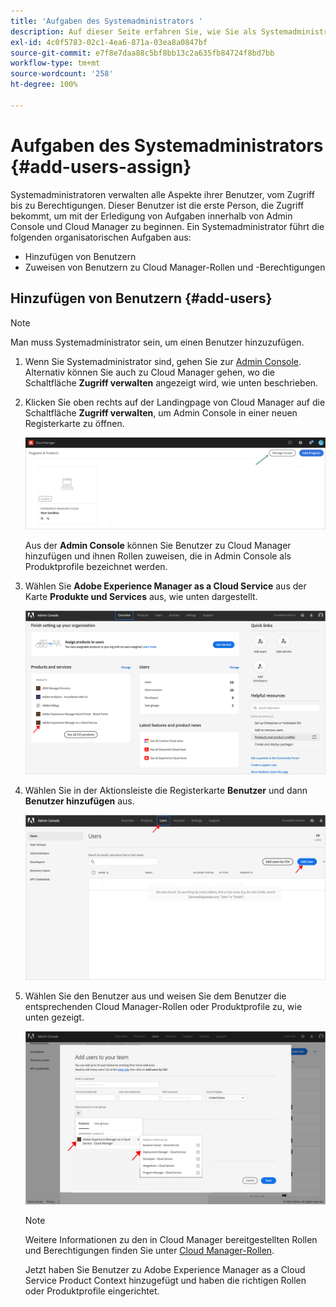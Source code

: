 ```yaml
---
title: 'Aufgaben des Systemadministrators '
description: Auf dieser Seite erfahren Sie, wie Sie als Systemadministrator Benutzer hinzufügen und ihnen Cloud Manager-Rollen zuweisen.
exl-id: 4c0f5783-02c1-4ea6-871a-03ea8a0847bf
source-git-commit: e7f8e7daa88c5bf8bb13c2a635fb84724f8bd7bb
workflow-type: tm+mt
source-wordcount: '258'
ht-degree: 100%

---
```


# Aufgaben des Systemadministrators {#add-users-assign}

Systemadministratoren verwalten alle Aspekte ihrer Benutzer, vom Zugriff bis zu Berechtigungen. Dieser Benutzer ist die erste Person, die Zugriff bekommt, um mit der Erledigung von Aufgaben innerhalb von Admin Console und Cloud Manager zu beginnen.
Ein Systemadministrator führt die folgenden organisatorischen Aufgaben aus:

* Hinzufügen von Benutzern
* Zuweisen von Benutzern zu Cloud Manager-Rollen und -Berechtigungen

## Hinzufügen von Benutzern {#add-users}

>[!NOTE]
>Man muss Systemadministrator sein, um einen Benutzer hinzuzufügen.

1. Wenn Sie Systemadministrator sind, gehen Sie zur [Admin Console](https://adminconsole.adobe.com). Alternativ können Sie auch zu Cloud Manager gehen, wo die Schaltfläche **Zugriff verwalten** angezeigt wird, wie unten beschrieben.

1. Klicken Sie oben rechts auf der Landingpage von Cloud Manager auf die Schaltfläche **Zugriff verwalten**, um Admin Console in einer neuen Registerkarte zu öffnen.

   ![](/help/implementing/cloud-manager/getting-access-to-aem-in-cloud/assets/sys-admin5.png)

   Aus der **Admin Console** können Sie Benutzer zu Cloud Manager hinzufügen und ihnen Rollen zuweisen, die in Admin Console als Produktprofile bezeichnet werden.

1. Wählen Sie **Adobe Experience Manager as a Cloud Service** aus der Karte **Produkte und Services** aus, wie unten dargestellt.

   ![](/help/onboarding/what-is-required/assets/admin-console-1.png)

1. Wählen Sie in der Aktionsleiste die Registerkarte **Benutzer** und dann **Benutzer hinzufügen** aus.

   ![](/help/onboarding/what-is-required/assets/admin-console-2.png)

1. Wählen Sie den Benutzer aus und weisen Sie dem Benutzer die entsprechenden Cloud Manager-Rollen oder Produktprofile zu, wie unten gezeigt.

   ![](/help/onboarding/what-is-required/assets/admin-console-3.png)

   >[!NOTE]
   >Weitere Informationen zu den in Cloud Manager bereitgestellten Rollen und Berechtigungen finden Sie unter [Cloud Manager-Rollen](/help/onboarding/what-is-required/user-roles-permissions.md).

   Jetzt haben Sie Benutzer zu Adobe Experience Manager as a Cloud Service Product Context hinzugefügt und haben die richtigen Rollen oder Produktprofile eingerichtet.

